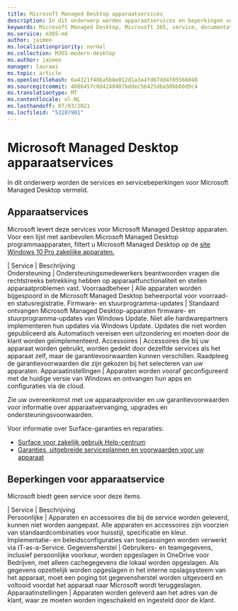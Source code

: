 ```yaml
---
title: Microsoft Managed Desktop apparaatservices
description: In dit onderwerp worden apparaatservices en beperkingen voor Microsoft Managed Desktop.
keywords: Microsoft Managed Desktop, Microsoft 365, service, documentatie
ms.service: m365-md
author: jaimeo
ms.localizationpriority: normal
ms.collection: M365-modern-desktop
ms.author: jaimeo
manager: laurawi
ms.topic: article
ms.openlocfilehash: 6a4321f48ba5b8e012d1a3a4fd67dd4f05566048
ms.sourcegitcommit: 4886457c0d4248407bddec56425dba50bb60d9c4
ms.translationtype: MT
ms.contentlocale: nl-NL
ms.lasthandoff: 07/03/2021
ms.locfileid: "53287901"
---
```

# <a name="microsoft-managed-desktop-device-services"></a>Microsoft Managed Desktop apparaatservices

In dit onderwerp worden de services en servicebeperkingen voor Microsoft Managed Desktop vermeld.

## <a name="device-services"></a>Apparaatservices

Microsoft levert deze services voor Microsoft Managed Desktop apparaten. Voor een lijst met aanbevolen Microsoft Managed Desktop programmaapparaten, filtert u Microsoft Managed Desktop op de [site Windows 10 Pro zakelijke apparaten.](https://www.microsoft.com/windowsforbusiness/view-all-devices)

 | Service | Beschrijving  
Ondersteuning | Ondersteuningsmedewerkers beantwoorden vragen die rechtstreeks betrekking hebben op apparaatfunctionaliteit en stellen apparaatproblemen vast.
Voorraadbeheer | Alle apparaten worden bijgespoord in de Microsoft Managed Desktop beheerportal voor voorraad- en statusregistratie.
Firmware- en stuurprogramma-updates | Standaard ontvangen Microsoft Managed Desktop-apparaten firmware- en stuurprogramma-updates van Windows Update. Niet alle hardwarepartners implementeren hun updates via Windows Update. Updates die niet worden gepubliceerd als Automatisch vereisen een uitzondering en moeten door de klant worden geïmplementeerd.
Accessoires | Accessoires die bij uw apparaat worden gebruikt, worden gedekt door dezelfde services als het apparaat zelf, maar de garantievoorwaarden kunnen verschillen. Raadpleeg de garantievoorwaarden die zijn gekozen bij het selecteren van uw apparaten. Apparaatinstellingen | Apparaten worden vooraf geconfigureerd met de huidige versie van Windows en ontvangen hun apps en configuraties via de cloud.

Zie uw overeenkomst met uw apparaatprovider en uw garantievoorwaarden voor informatie over apparaatvervanging, upgrades en ondersteuningsvoorwaarden.

Voor informatie over Surface-garanties en reparaties:

- [Surface voor zakelijk gebruik Help-centrum](https://support.microsoft.com/hub/4339296/surface-for-business-help)
- [Garanties, uitgebreide serviceplannen en voorwaarden voor uw apparaat](https://support.microsoft.com/help/4040687/info-about-warranties-extended-service-plans-and-terms-conditions)


## <a name="device-service-limitations"></a>Beperkingen voor apparaatservice

Microsoft biedt geen service voor deze items.

 | Service | Beschrijving  
Persoonlijke | Apparaten en accessoires die bij de service worden geleverd, kunnen niet worden aangepast. Alle apparaten en accessoires zijn voorzien van standaardcombinaties voor huisstijl, specificatie en kleur. Implementatie- en beleidsconfiguraties van toepassingen worden verwerkt via IT-as-a-Service.
Gegevensherstel | Gebruikers- en teamgegevens, inclusief persoonlijke voorkeur, worden opgeslagen in OneDrive voor Bedrijven, met alleen cachegegevens die lokaal worden opgeslagen. Als gegevens opzettelijk worden opgeslagen in het interne opslagsysteem van het apparaat, moet een poging tot gegevensherstel worden uitgevoerd en voltooid voordat het apparaat naar Microsoft wordt teruggeslagen.
Apparaatinstellingen | Apparaten worden geleverd aan het adres van de klant, waar ze moeten worden ingeschakeld en ingesteld door de klant.
